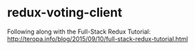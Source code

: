 # redux-voting-client
Following along with the Full-Stack Redux Tutorial: http://teropa.info/blog/2015/09/10/full-stack-redux-tutorial.html
